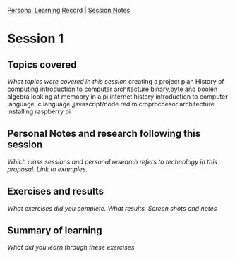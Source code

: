 [Personal Learning Record](../../personal_learning_record/personal_learning_record.md) | [Session Notes](../sessions/README.md) 

# Session 1

## Topics covered
*What topics were covered in this session*
creating a project plan
History of computing
introduction to computer architecture
binary,byte and boolen algebra
looking at memoory in a pi
internet history
introduction to computer language, c language ,javascript/node red
microproccesor  architecture
installing raspberry pi




## Personal Notes and research following this session
*Which class sessions and personal research refers to technology in this proposal. Link to examples.*



## Exercises and results
*What exercises did you complete. What results. Screen shots and notes*



## Summary of learning
*What did you learn through these exercises*
